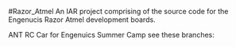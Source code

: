 #Razor_Atmel
An IAR project comprising of the source code for the Engenucis Razor Atmel development boards.


ANT RC Car for Engenuics Summer Camp see these branches:


